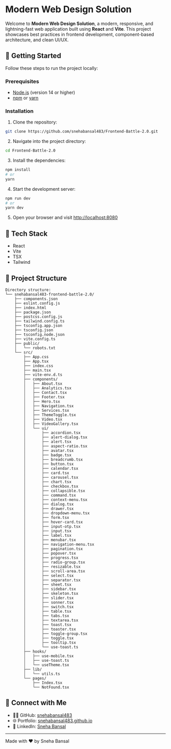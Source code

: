 # Modern Web Design Solution

Welcome to **Modern Web Design Solution**, a modern, responsive, and lightning-fast web application built using **React** and **Vite**. This project showcases best practices in frontend development, component-based architecture, and clean UI/UX.

## 🚀 Getting Started

Follow these steps to run the project locally:

### Prerequisites

- [Node.js](https://nodejs.org/) (version 14 or higher)
- [npm](https://www.npmjs.com/) or [yarn](https://yarnpkg.com/)

### Installation

1. Clone the repository:

```bash
git clone https://github.com/snehabansal483/Frontend-Battle-2.0.git
```

2. Navigate into the project directory:

```bash
cd Frontend-Battle-2.0
```

3. Install the dependencies:

```bash
npm install
# or
yarn
```

4. Start the development server:

```bash
npm run dev
# or
yarn dev
```

5. Open your browser and visit [http://localhost:8080](http://localhost:8080)

## 🧰 Tech Stack

- React
- Vite
- TSX
- Tailwind

## 📁 Project Structure

```
Directory structure:
└── snehabansal483-frontend-battle-2.0/
    ├── components.json
    ├── eslint.config.js
    ├── index.html
    ├── package.json
    ├── postcss.config.js
    ├── tailwind.config.ts
    ├── tsconfig.app.json
    ├── tsconfig.json
    ├── tsconfig.node.json
    ├── vite.config.ts
    ├── public/
    │   └── robots.txt
    └── src/
        ├── App.css
        ├── App.tsx
        ├── index.css
        ├── main.tsx
        ├── vite-env.d.ts
        ├── components/
        │   ├── About.tsx
        │   ├── Analytics.tsx
        │   ├── Contact.tsx
        │   ├── Footer.tsx
        │   ├── Hero.tsx
        │   ├── Navigation.tsx
        │   ├── Services.tsx
        │   ├── ThemeToggle.tsx
        │   ├── Video.tsx
        │   ├── VideoGallery.tsx
        │   └── ui/
        │       ├── accordion.tsx
        │       ├── alert-dialog.tsx
        │       ├── alert.tsx
        │       ├── aspect-ratio.tsx
        │       ├── avatar.tsx
        │       ├── badge.tsx
        │       ├── breadcrumb.tsx
        │       ├── button.tsx
        │       ├── calendar.tsx
        │       ├── card.tsx
        │       ├── carousel.tsx
        │       ├── chart.tsx
        │       ├── checkbox.tsx
        │       ├── collapsible.tsx
        │       ├── command.tsx
        │       ├── context-menu.tsx
        │       ├── dialog.tsx
        │       ├── drawer.tsx
        │       ├── dropdown-menu.tsx
        │       ├── form.tsx
        │       ├── hover-card.tsx
        │       ├── input-otp.tsx
        │       ├── input.tsx
        │       ├── label.tsx
        │       ├── menubar.tsx
        │       ├── navigation-menu.tsx
        │       ├── pagination.tsx
        │       ├── popover.tsx
        │       ├── progress.tsx
        │       ├── radio-group.tsx
        │       ├── resizable.tsx
        │       ├── scroll-area.tsx
        │       ├── select.tsx
        │       ├── separator.tsx
        │       ├── sheet.tsx
        │       ├── sidebar.tsx
        │       ├── skeleton.tsx
        │       ├── slider.tsx
        │       ├── sonner.tsx
        │       ├── switch.tsx
        │       ├── table.tsx
        │       ├── tabs.tsx
        │       ├── textarea.tsx
        │       ├── toast.tsx
        │       ├── toaster.tsx
        │       ├── toggle-group.tsx
        │       ├── toggle.tsx
        │       ├── tooltip.tsx
        │       └── use-toast.ts
        ├── hooks/
        │   ├── use-mobile.tsx
        │   ├── use-toast.ts
        │   └── useTheme.tsx
        ├── lib/
        │   └── utils.ts
        └── pages/
            ├── Index.tsx
            └── NotFound.tsx

```

## 🔗 Connect with Me

- 👨‍💻 GitHub: [snehabansal483](https://github.com/snehabansal483)
- 🌐 Portfolio: [snehabansal483.github.io](https://snehabansal483.github.io/)
- 💼 LinkedIn: [Sneha Bansal](https://www.linkedin.com/in/sneha-bansal-67b8a724b/)

---

Made with ❤️ by Sneha Bansal